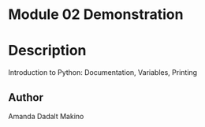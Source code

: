 # Module 02 Demonstration

# Description
Introduction to Python: Documentation, Variables, Printing

## Author
Amanda Dadalt Makino
